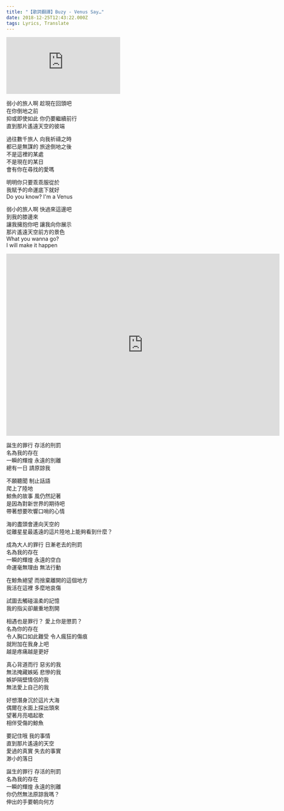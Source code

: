 ```yaml
---
title: "【歌詞翻譯】Buzy - Venus Say…"
date: 2018-12-25T12:43:22.000Z
tags: Lyrics, Translate
---
```


<iframe src="https://www.youtube.com/embed/e3pJIl4zHdo" frameborder="0" allow="accelerometer; autoplay; clipboard-write; encrypted-media; gyroscope; picture-in-picture" allowfullscreen></iframe>

弱小的旅人啊 趁現在回頭吧<br>
在你倒地之前<br>
抑或即使如此 你仍要繼續前行<br>
直到那片遙遠天空的彼端

過往數千旅人 向我祈禱之時<br>
都已是無謀的 旅途倒地之後<br>
不是這裡的某處<br>
不是現在的某日<br>
會有你在尋找的愛嗎

明明你只要乖乖服從於<br>
我賦予的命運底下就好<br>
Do you know? I'm a Venus

弱小的旅人啊 快過來這邊吧<br>
到我的膝邊來<br>
讓我擁抱你吧 讓我向你展示<br>
那片遙遠天空前方的景色<br>
What you wanna go?<br>
I will make it happen

<iframe width="720" height="480" src="https://www.youtube.com/embed/co2gAPZEMwM" frameborder="0" allow="accelerometer; autoplay; clipboard-write; encrypted-media; gyroscope; picture-in-picture" allowfullscreen></iframe>

誕生的罪行 存活的刑罰<br>
名為我的存在<br>
一瞬的輝煌 永遠的別離<br>
總有一日 請原諒我

不願聽聞 制止話語<br>
爬上了陸地<br>
鯨魚的故事 風仍然記著<br>
是因為對新世界的期待吧<br>
帶著想要吹響口哨的心情

海的盡頭會連向天空的<br>
從離星星最遙遠的這片陸地上能夠看到什麼？

成為大人的罪行 日漸老去的刑罰<br>
名為我的存在<br>
一瞬的輝煌 永遠的空白<br>
命運毫無理由 無法行動

在鯨魚絕望 而捨棄離開的這個地方<br>
我活在這裡 多麼地哀傷

試圖去觸碰溫柔的記憶<br>
我的指尖卻嚴重地割開

相遇也是罪行？ 愛上你是懲罰？<br>
名為你的存在<br>
令人胸口如此難受 令人瘋狂的傷痕<br>
就附加在我身上吧<br>
越是疼痛越是更好

真心背道而行 惡劣的我<br>
無法掩藏嫉妬 悲慘的我<br>
嫉妒隔壁情侶的我<br>
無法愛上自己的我

好想潛身沉於這片大海<br>
偶爾在水面上探出頭來<br>
望著月亮唱起歌<br>
相伴受傷的鯨魚

要記住哦 我的事情<br>
直到那片遙遠的天空<br>
愛過的真實 失去的事實<br>
渺小的落日

誕生的罪行 存活的刑罰<br>
名為我的存在<br>
一瞬的輝煌 永遠的別離<br>
你仍然無法原諒我嗎？<br>
伸出的手要朝向何方
